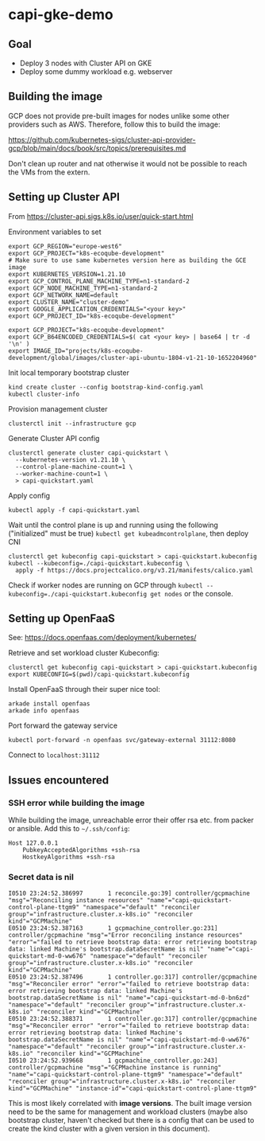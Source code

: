 # capi-gke-demo

## Goal

- Deploy 3 nodes with Cluster API on GKE
- Deploy some dummy workload e.g. webserver

## Building the image

GCP does not provide pre-built images for nodes unlike some other providers such
as AWS. Therefore, follow this to build the image:

https://github.com/kubernetes-sigs/cluster-api-provider-gcp/blob/main/docs/book/src/topics/prerequisites.md

Don't clean up router and nat otherwise it would not be possible to reach the
VMs from the extern.

## Setting up Cluster API

From https://cluster-api.sigs.k8s.io/user/quick-start.html

Environment variables to set

```
export GCP_REGION="europe-west6"
export GCP_PROJECT="k8s-ecoqube-development"
# Make sure to use same kubernetes version here as building the GCE image
export KUBERNETES_VERSION=1.21.10
export GCP_CONTROL_PLANE_MACHINE_TYPE=n1-standard-2
export GCP_NODE_MACHINE_TYPE=n1-standard-2
export GCP_NETWORK_NAME=default
export CLUSTER_NAME="cluster-demo"
export GOOGLE_APPLICATION_CREDENTIALS="<your key>"
export GCP_PROJECT_ID="k8s-ecoqube-development"

export GCP_PROJECT="k8s-ecoqube-development"
export GCP_B64ENCODED_CREDENTIALS=$( cat <your key> | base64 | tr -d '\n' )
export IMAGE_ID="projects/k8s-ecoqube-development/global/images/cluster-api-ubuntu-1804-v1-21-10-1652204960"
```

Init local temporary bootstrap cluster

```
kind create cluster --config bootstrap-kind-config.yaml
kubectl cluster-info
```

Provision management cluster

```
clusterctl init --infrastructure gcp
```

Generate Cluster API config

```
clusterctl generate cluster capi-quickstart \
  --kubernetes-version v1.21.10 \
  --control-plane-machine-count=1 \
  --worker-machine-count=1 \
  > capi-quickstart.yaml
```

Apply config

```
kubectl apply -f capi-quickstart.yaml
```

Wait until the control plane is up and running using the following ("initialized" must be true) ```kubectl get kubeadmcontrolplane```,
then deploy CNI

```
clusterctl get kubeconfig capi-quickstart > capi-quickstart.kubeconfig
kubectl --kubeconfig=./capi-quickstart.kubeconfig \
  apply -f https://docs.projectcalico.org/v3.21/manifests/calico.yaml
```

Check if worker nodes are running on GCP through `kubectl --kubeconfig=./capi-quickstart.kubeconfig get nodes` or the console.

## Setting up OpenFaaS

See: https://docs.openfaas.com/deployment/kubernetes/

Retrieve and set workload cluster Kubeconfig:

```
clusterctl get kubeconfig capi-quickstart > capi-quickstart.kubeconfig
export KUBECONFIG=$(pwd)/capi-quickstart.kubeconfig
```

Install OpenFaaS through their super nice tool:

```
arkade install openfaas
arkade info openfaas
```

Port forward the gateway service

```
kubectl port-forward -n openfaas svc/gateway-external 31112:8080
```

Connect to `localhost:31112`

## Issues encountered

### SSH error while building the image

While building the image, unreachable error their offer rsa etc. from packer or
ansible. Add this to `~/.ssh/config`:

```
Host 127.0.0.1
    PubkeyAcceptedAlgorithms +ssh-rsa
    HostkeyAlgorithms +ssh-rsa
```

### Secret data is nil

```
I0510 23:24:52.386997       1 reconcile.go:39] controller/gcpmachine "msg"="Reconciling instance resources" "name"="capi-quickstart-control-plane-ttgm9" "namespace"="default" "reconciler group"="infrastructure.cluster.x-k8s.io" "reconciler kind"="GCPMachine" 
E0510 23:24:52.387163       1 gcpmachine_controller.go:231] controller/gcpmachine "msg"="Error reconciling instance resources" "error"="failed to retrieve bootstrap data: error retrieving bootstrap data: linked Machine's bootstrap.dataSecretName is nil" "name"="capi-quickstart-md-0-ww676" "namespace"="default" "reconciler group"="infrastructure.cluster.x-k8s.io" "reconciler kind"="GCPMachine" 
E0510 23:24:52.387496       1 controller.go:317] controller/gcpmachine "msg"="Reconciler error" "error"="failed to retrieve bootstrap data: error retrieving bootstrap data: linked Machine's bootstrap.dataSecretName is nil" "name"="capi-quickstart-md-0-bn6zd" "namespace"="default" "reconciler group"="infrastructure.cluster.x-k8s.io" "reconciler kind"="GCPMachine" 
E0510 23:24:52.388371       1 controller.go:317] controller/gcpmachine "msg"="Reconciler error" "error"="failed to retrieve bootstrap data: error retrieving bootstrap data: linked Machine's bootstrap.dataSecretName is nil" "name"="capi-quickstart-md-0-ww676" "namespace"="default" "reconciler group"="infrastructure.cluster.x-k8s.io" "reconciler kind"="GCPMachine" 
I0510 23:24:52.939668       1 gcpmachine_controller.go:243] controller/gcpmachine "msg"="GCPMachine instance is running" "name"="capi-quickstart-control-plane-ttgm9" "namespace"="default" "reconciler group"="infrastructure.cluster.x-k8s.io" "reconciler kind"="GCPMachine" "instance-id"="capi-quickstart-control-plane-ttgm9"
```

This is most likely correlated with **image versions**. The built image version
need to be the same for management and workload clusters (maybe also bootstrap
cluster, haven't checked but there is a config that can be used to create the
kind cluster with a given version in this document). 